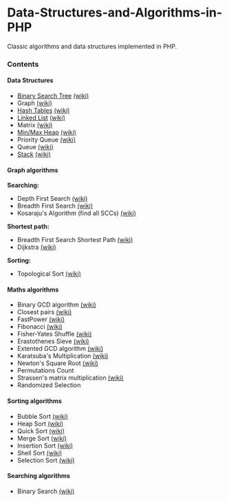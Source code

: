 # Data-Structures-and-Algorithms-in-PHP

Classic algorithms and data structures implemented in PHP. 

### Contents

#### Data Structures

* [Binary Search Tree](https://github.com/haitian299/Data-Structures-and-Algorithms-in-PHP/tree/master/src/BinarySearchTree) [(wiki)](http://en.wikipedia.org/wiki/Binary_tree)
* Graph [(wiki)](http://en.wikipedia.org/wiki/Graph_%28abstract_data_type)
* [Hash Tables](https://github.com/haitian299/Data-Structures-and-Algorithms-in-PHP/tree/master/src/HashTable) [(wiki)](http://en.wikipedia.org/wiki/Hash_table)
* [Linked List](https://github.com/haitian299/Data-Structures-and-Algorithms-in-PHP/tree/master/src/LinkedList) [(wiki)](http://en.wikipedia.org/wiki/Linked_list)
* Matrix [(wiki)](http://en.wikipedia.org/wiki/Matrix_(mathematics))
* [Min/Max Heap](https://github.com/haitian299/Data-Structures-and-Algorithms-in-PHP/tree/master/src/Heap) [(wiki)](http://en.wikipedia.org/wiki/Heap_%28data_structure%29)
* Priority Queue [(wiki)](http://en.wikipedia.org/wiki/Priority_queue)
* Queue [(wiki)](http://en.wikipedia.org/wiki/Queue_%28abstract_data_type%29)
* [Stack](https://github.com/haitian299/Data-Structures-and-Algorithms-in-PHP/tree/master/src/Stack) [(wiki)](http://en.wikipedia.org/wiki/Stack_%28abstract_data_type%29)

#### Graph algorithms

**Searching:**
* Depth First Search [(wiki)](http://en.wikipedia.org/wiki/Depth-first_search)
* Breadth First Search [(wiki)](http://en.wikipedia.org/wiki/Breadth-first_search)
* Kosaraju's Algorithm (find all SCCs) [(wiki)](http://en.wikipedia.org/wiki/Kosaraju%27s_algorithm)

**Shortest path:**
* Breadth First Search Shortest Path [(wiki)](http://en.wikipedia.org/wiki/Breadth-first_search)
* Dijkstra [(wiki)](http://en.wikipedia.org/wiki/Dijkstra%27s_algorithm)

**Sorting:**
* Topological Sort [(wiki)](http://en.wikipedia.org/wiki/Topological_sorting)



#### Maths algorithms

* Binary GCD algorithm [(wiki)](https://en.wikipedia.org/wiki/Binary_GCD_algorithm)
* Closest pairs [(wiki)](http://en.wikipedia.org/wiki/Closest_pair_of_points_problem)
* FastPower [(wiki)](http://en.wikipedia.org/wiki/Exponentiation_by_squaring)
* Fibonacci [(wiki)](http://en.wikipedia.org/wiki/Fibonacci_number)
* Fisher-Yates Shuffle [(wiki)](http://en.wikipedia.org/wiki/Fisher%E2%80%93Yates_shuffle)
* Erastothenes Sieve [(wiki)](https://en.wikipedia.org/wiki/Sieve_of_Eratosthenes)
* Extented GCD algorithm [(wiki)](http://en.wikipedia.org/wiki/Extended_Euclidean_algorithm)
* Karatsuba's Multiplication [(wiki)](http://en.wikipedia.org/wiki/Karatsuba_algorithm)
* Newton's Square Root [(wiki)](http://en.wikipedia.org/wiki/Newton%27s_method)
* Permutations Count
* Strassen's matrix multiplication [(wiki)](http://en.wikipedia.org/wiki/Strassen_algorithm)
* Randomized Selection

#### Sorting algorithms

* Bubble Sort [(wiki)](http://en.wikipedia.org/wiki/Bubble_sort)
* Heap Sort [(wiki)](http://en.wikipedia.org/wiki/Heapsort)
* Quick Sort [(wiki)](http://en.wikipedia.org/wiki/Quicksort)
* Merge Sort [(wiki)](http://en.wikipedia.org/wiki/Merge_sort)
* Insertion Sort [(wiki)](http://en.wikipedia.org/wiki/Insertion_sort)
* Shell Sort [(wiki)](http://en.wikipedia.org/wiki/Shellsort)
* Selection Sort [(wiki)](http://en.wikipedia.org/wiki/Selection_sort)

#### Searching algorithms

* Binary Search [(wiki)](http://en.wikipedia.org/wiki/Binary_search_algorithm)
